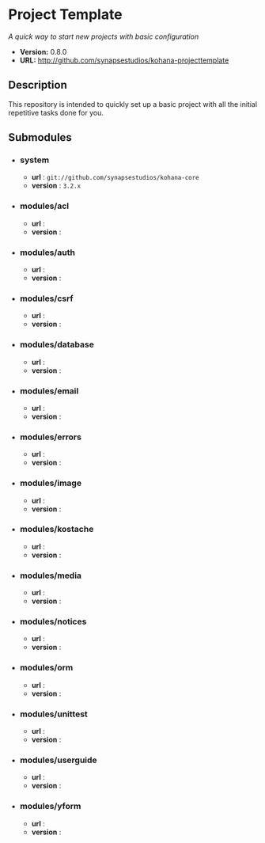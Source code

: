 # Project Template

*A quick way to start new projects with basic configuration*

- **Version:** 0.8.0
- **URL:** <http://github.com/synapsestudios/kohana-projecttemplate>

## Description
This repository is intended to quickly set up a basic project with all the initial repetitive tasks done for you.

## Submodules

- ### system
    - **url** : `git://github.com/synapsestudios/kohana-core`
    - **version** : `3.2.x`
- ### modules/acl
	- **url** :
	- **version** :
- ### modules/auth
	- **url** :
	- **version** :
- ### modules/csrf
	- **url** :
	- **version** :
- ### modules/database
	- **url** :
	- **version** :
- ### modules/email
	- **url** :
	- **version** :
- ### modules/errors
	- **url** :
	- **version** :
- ### modules/image
	- **url** :
	- **version** :
- ### modules/kostache
	- **url** :
	- **version** :
- ### modules/media
	- **url** :
	- **version** :
- ### modules/notices
	- **url** :
	- **version** :
- ### modules/orm
	- **url** :
	- **version** :
- ### modules/unittest
	- **url** :
	- **version** :
- ### modules/userguide
	- **url** :
	- **version** :
- ### modules/yform
	- **url** :
	- **version** :
